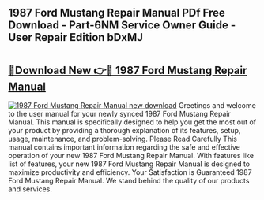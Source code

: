 ## 1987 Ford Mustang Repair Manual PDf Free Download - Part-6NM Service Owner Guide - User Repair Edition bDxMJ

# <h2><a href="http://bc48284.oget.top/?id=1987+Ford+Mustang+Repair+Manual">🔗Download New 👉🔴 1987 Ford Mustang Repair Manual</a></h2>

[![1987 Ford Mustang Repair Manual new download](https://i.imgur.com/5g1atiW.png)](http://bc48284.oget.top/?id=1987+Ford+Mustang+Repair+Manual)
Greetings and welcome to the user manual for your newly synced 1987 Ford Mustang Repair Manual. This manual is specifically designed to help you get the most out of your product by providing a thorough explanation of its features, setup, usage, maintenance, and problem-solving. Please Read Carefully This manual contains important information regarding the safe and effective operation of your new 1987 Ford Mustang Repair Manual. With features like list of features, your new 1987 Ford Mustang Repair Manual is designed to maximize productivity and efficiency. Your Satisfaction is Guaranteed 1987 Ford Mustang Repair Manual. We stand behind the quality of our products and services.
